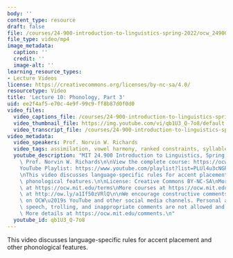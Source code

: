 ```yaml
---
body: ''
content_type: resource
draft: false
file: /courses/24-900-introduction-to-linguistics-spring-2022/ocw_24900_lecture10_2022mar08_360p_16_9.mp4
file_type: video/mp4
image_metadata:
  caption: ''
  credit: ''
  image-alt: ''
learning_resource_types:
- Lecture Videos
license: https://creativecommons.org/licenses/by-nc-sa/4.0/
resourcetype: Video
title: 'Lecture 10: Phonology, Part 3'
uid: ee2f4af5-e70c-4e9f-99c9-ff8b87d0f0d0
video_files:
  video_captions_file: /courses/24-900-introduction-to-linguistics-spring-2022/1qrLzq7wII0saS3YIZTqp0YusgM1HH7vQ_transcript.webvtt
  video_thumbnail_file: https://img.youtube.com/vi/qb1U3_Q-7o8/default.jpg
  video_transcript_file: /courses/24-900-introduction-to-linguistics-spring-2022/1qrLzq7wII0saS3YIZTqp0YusgM1HH7vQ_transcript.pdf
video_metadata:
  video_speakers: Prof. Norvin W. Richards
  video_tags: assimilation, vowel harmony, ranked constraints, syllable weight
  youtube_description: "MIT 24.900 Introduction to Linguistics, Spring 2022\nInstructor:\
    \ Prof. Norvin W. Richards\n\nView the complete course: https://ocw.mit.edu/courses/24-900-introduction-to-linguistics-spring-2022/\n\
    YouTube Playlist: https://www.youtube.com/playlist?list=PLUl4u3cNGP63BZGNOqrF2qf_yxOjuG35j\n\
    \nThis video discusses language-specific rules for accent placement and other\
    \ phonological features.\n\nLicense: Creative Commons BY-NC-SA\nMore information\
    \ at https://ocw.mit.edu/terms\nMore courses at https://ocw.mit.edu\nSupport OCW\
    \ at http://ow.ly/a1If50zVRlQ\n\nWe encourage constructive comments and discussion\
    \ on OCW\u2019s YouTube and other social media channels. Personal attacks, hate\
    \ speech, trolling, and inappropriate comments are not allowed and may be removed.\
    \ More details at https://ocw.mit.edu/comments.\n"
  youtube_id: qb1U3_Q-7o8
---
```

This video discusses language-specific rules for accent placement and other phonological features.